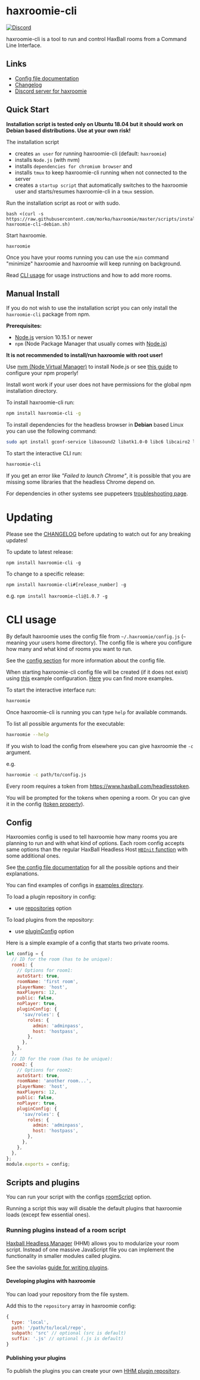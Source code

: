 # haxroomie-cli

<a href=https://discord.gg/TeJAEWu><img src="https://discordapp.com/api/guilds/580671475707674626/widget.png?style=shield" alt="Discord"/></a>

haxroomie-cli is a tool to run and control HaxBall rooms from a Command Line Interface.

## Links

- [Config file documentation](https://morko.github.io/haxroomie/tutorial-haxroomie-cli-config.html)
- [Changelog](https://github.com/morko/haxroomie/tree/master/CHANGELOG.md#changelog)
- [Discord server for haxroomie](https://discord.gg/TeJAEWu)

## Quick Start

**Installation script is tested only on Ubuntu 18.04 but it should work on Debian based distributions. Use at your own risk!**

The installation script

- creates `an user` for running haxroomie-cli (default: `haxroomie`)
- installs `Node.js` (with nvm)
- installs `dependencies for chromium browser` and
- installs `tmux` to keep haxroomie-cli running when not connected to the server
- creates a `startup script` that automatically switches to the haxroomie user and starts/resumes haxroomie-cli in a `tmux` session.

Run the installation script as root or with sudo.

```
bash <(curl -s https://raw.githubusercontent.com/morko/haxroomie/master/scripts/install-haxroomie-cli-debian.sh)
```

Start haxroomie.

```
haxroomie
```

Once you have your rooms running you can use the `min` command "minimize" haxroomie and haxroomie will keep running on background.

Read [CLI usage](#cli-usage) for usage instructions and how to add more rooms.

## Manual Install

If you do not wish to use the installation script you can only install the `haxroomie-cli` package from npm.

**Prerequisites:**

- [Node.js](https://nodejs.org) version 10.15.1 or newer
- `npm` (Node Package Manager that usually comes with [Node.js](https://nodejs.org))

**It is not recommended to install/run haxroomie with root user!**

Use [nvm (Node Virtual Manager)](https://github.com/nvm-sh/nvm) to install Node.js or see
[this guide](https://medium.com/@sifium/using-npm-install-without-sudo-2de6f8a9e1a3)
to configure your npm properly!

Install wont work if your user does not have permissions for the global npm installation directory.

To install haxroomie-cli run:

```sh
npm install haxroomie-cli -g
```

To install dependencies for the headless browser in **Debian** based Linux you can use the following command:

```sh
sudo apt install gconf-service libasound2 libatk1.0-0 libc6 libcairo2 libcups2 libdbus-1-3 libexpat1 libfontconfig1 libgcc1 libgconf-2-4 libgdk-pixbuf2.0-0 libglib2.0-0 libgtk-3-0 libnspr4 libpango-1.0-0 libpangocairo-1.0-0 libstdc++6 libx11-6 libx11-xcb1 libxcb1 libxcomposite1 libxcursor1 libxdamage1 libxext6 libxfixes3 libxi6 libxrandr2 libxrender1 libxss1 libxtst6 ca-certificates fonts-liberation libappindicator1 libnss3 lsb-release xdg-utils wget
```

To start the interactive CLI run:

```sh
haxroomie-cli
```

If you get an error like _"Failed to launch Chrome"_, it is possible that you are missing some libraries that the headless Chrome depend on.

For dependencies in other systems see puppeteers
[troubleshooting page](https://github.com/GoogleChrome/puppeteer/blob/master/docs/troubleshooting.md#chrome-headless-doesnt-launch-on-unix).

# Updating

Please see the
[CHANGELOG](https://github.com/morko/haxroomie/tree/master/CHANGELOG.md#changelog)
before updating to watch out for any breaking updates!

To update to latest release:

```
npm install haxroomie-cli -g
```

To change to a specific release:

```
npm install haxroomie-cli#[release_number] -g
```

e.g. `npm install haxroomie-cli@1.0.7 -g`

# CLI usage

By default haxroomie uses the config file from `~/.haxroomie/config.js`
(`~` meaning your users home directory). The config file is where you
configure how many and what kind of rooms you want to run.

See the [config section](#config) for more information about the config file.

When starting haxroomie-cli config file will be created (if it does not exist)
using [this](examples/configs/1-private-room.js) example configuration.
[Here](examples/configs) you can find more examples.

To start the interactive interface run:

```sh
haxroomie
```

Once haxroomie-cli is running you can type `help` for available commands.

To list all possible arguments for the executable:

```sh
haxroomie --help
```

If you wish to load the config from elsewhere you can give haxroomie the `-c` argument.

e.g.

```sh
haxroomie -c path/to/config.js
```

Every room requires a token from <https://www.haxball.com/headlesstoken>.

You will be prompted for the tokens when opening a room. Or you can give
it in the config
([token property](https://morko.github.io/haxroomie/tutorial-haxroomie-cli-config.html#token)).

## Config

Haxroomies config is used to tell haxroomie how many rooms you are planning to run
and with what kind of options. Each room config accepts same options than the regular
HaxBall Headless Host
[`HBInit` function](https://github.com/haxball/haxball-issues/wiki/Headless-Host#hbinitroomconfig--roomconfigobject--roomobject)
with some additional ones.

See [the config file documentation](https://morko.github.io/haxroomie/tutorial-haxroomie-cli-config.html)
for all the possible options and their explanations.

You can find examples of configs in
[examples directory](examples/configs).

To load a plugin repository in config:

- use [repositories](https://morko.github.io/haxroomie/tutorial-haxroomie-cli-config.html#repositories)
  option

To load plugins from the repository:

- use [pluginConfig](https://morko.github.io/haxroomie/tutorial-haxroomie-cli-config.html#pluginconfig)
  option

Here is a simple example of a config that starts two private rooms.

```js
let config = {
  // ID for the room (has to be unique):
  room1: {
    // Options for room1:
    autoStart: true,
    roomName: 'first room',
    playerName: 'host',
    maxPlayers: 12,
    public: false,
    noPlayer: true,
    pluginConfig: {
      'sav/roles': {
        roles: {
          admin: 'adminpass',
          host: 'hostpass',
        },
      },
    },
  },
  // ID for the room (has to be unique):
  room2: {
    // Options for room2:
    autoStart: true,
    roomName: 'another room...',
    playerName: 'host',
    maxPlayers: 12,
    public: false,
    noPlayer: true,
    pluginConfig: {
      'sav/roles': {
        roles: {
          admin: 'adminpass',
          host: 'hostpass',
        },
      },
    },
  },
};
module.exports = config;
```

## Scripts and plugins

You can run your script with the configs
[roomScript](https://morko.github.io/haxroomie/tutorial-haxroomie-cli-config.html#roomscript)
option.

Running a script this way will disable the default plugins that haxroomie loads
(except few essential ones).

### Running plugins instead of a room script

[Haxball Headless Manager](https://github.com/saviola777/haxball-headless-manager) (HHM)
allows you to modularize your room script. Instead of one massive
JavaScript file you can implement the functionality in smaller modules called
plugins.

See the saviolas
[guide for writing plugins](https://hhm.surge.sh/api/tutorial-writing-plugins.html#writing-publishing-plugins).

#### Developing plugins with haxroomie

You can load your repository from the file system.

Add this to the `repository` array in haxroomie config:

```js
{
  type: 'local',
  path: '/path/to/local/repo',
  subpath: 'src' // optional (src is default)
  suffix: '.js' // optional (.js is default)
}
```

#### Publishing your plugins

To publish the plugins you can create your own
[HHM plugin repository](https://hhm.surge.sh/api/tutorial-writing-plugins.html#creating-your-own-plugin-repository).
